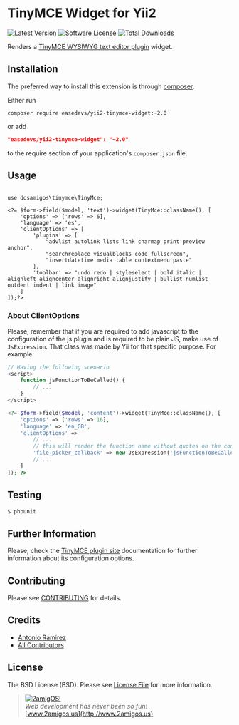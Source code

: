 # TinyMCE Widget for Yii2


[![Latest Version](https://img.shields.io/github/tag/easedevs/yii2-tinymce-widget.svg?style=flat-square&label=release)](https://github.com/easedevs/yii2-tinymce-widget/releases)
[![Software License](https://img.shields.io/badge/license-BSD-brightgreen.svg?style=flat-square)](LICENSE.md)
[![Total Downloads](https://img.shields.io/packagist/dt/easedevs/yii2-tinymce-widget.svg?style=flat-square)](https://packagist.org/packages/easedevs/yii2-tinymce-widget)

Renders a [TinyMCE WYSIWYG text editor plugin](http://www.tinymce.com/) widget.

## Installation

The preferred way to install this extension is through [composer](http://getcomposer.org/download/).

Either run

```
composer require easedevs/yii2-tinymce-widget:~2.0
```
or add

```json
"easedevs/yii2-tinymce-widget": "~2.0"
```

to the require section of your application's `composer.json` file.

## Usage


```

use dosamigos\tinymce\TinyMce;

<?= $form->field($model, 'text')->widget(TinyMce::className(), [
    'options' => ['rows' => 6],
    'language' => 'es',
    'clientOptions' => [
        'plugins' => [
            "advlist autolink lists link charmap print preview anchor",
            "searchreplace visualblocks code fullscreen",
            "insertdatetime media table contextmenu paste"
        ],
        'toolbar' => "undo redo | styleselect | bold italic | alignleft aligncenter alignright alignjustify | bullist numlist outdent indent | link image"
    ]
]);?>
```

### About ClientOptions 

Please, remember that if you are required to add javascript to the configuration of the js plugin and is required to be 
plain JS, make use of `JsExpression`. That class was made by Yii for that specific purpose. For example:
 
```php 
// Having the following scenario
<script> 
    function jsFunctionToBeCalled() {
        // ...
    }
</script>

<?= $form->field($model, 'content')->widget(TinyMce::className(), [
    'options' => ['rows' => 16],
    'language' => 'en_GB',
    'clientOptions' => 
        // ...
        // this will render the function name without quotes on the configuration options of the plugin
        'file_picker_callback' => new JsExpression('jsFunctionToBeCalled'),
        // ...
    ]
]); ?>
```

## Testing

``` bash
$ phpunit
```

## Further Information

Please, check the [TinyMCE plugin site](https://www.tiny.cloud/docs/tinymce/6/) documentation for further 
information about its configuration options.

## Contributing

Please see [CONTRIBUTING](CONTRIBUTING.md) for details.

## Credits

- [Antonio Ramirez](https://github.com/tonydspaniard)
- [All Contributors](../../contributors)

## License

The BSD License (BSD). Please see [License File](LICENSE.md) for more information.


> [![2amigOS!](http://www.gravatar.com/avatar/55363394d72945ff7ed312556ec041e0.png)](http://www.2amigos.us)  
<i>Web development has never been so fun!</i>  
[www.2amigos.us](http://www.2amigos.us)
